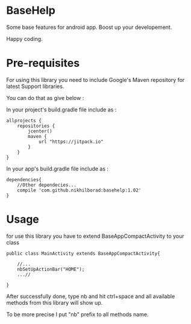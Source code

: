 # BaseHelp
Some base features for android app. Boost up your developement.

Happy coding.

# Pre-requisites

For using this library you need to include Google's Maven repository for latest Support libraries.

You can do that as give below :

In your project's build.gradle file include as :

```
allprojects {
    repositories {
        jcenter()
        maven {
            url "https://jitpack.io" 
        }
    }
}
```
In your app's build.gradle file include as :

```
dependencies{
    //Other dependecies...
    compile 'com.github.nikhilborad:basehelp:1.02'
}
```

# Usage

for use this library you have to extend BaseAppCompactActivity to your class
```
public class MainActivity extends BaseAppCompactActivity{

    //...
    nbSetUpActionBar("HOME");
    ...//
    
}
```
After successfully done, type nb and hit ctrl+space and all available methods from this library will show up.

To be more precise I put "nb" prefix to all methods name.
